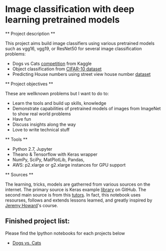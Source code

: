 # Image classification with deep learning pretrained models

** Project description **

This project aims build image classifiers using various pretrained models such as vgg16, vgg19, or ResNet50 for several image classification problems:

* Dogs vs Cats [competition](https://www.kaggle.com/c/dogs-vs-cats) from Kaggle
* Object classification from [CIFAR-10 dataset](https://www.cs.toronto.edu/~kriz/cifar.html)
* Predicting House numbers using street view house number [dataset](http://ufldl.stanford.edu/housenumbers/) 

** Project objectives **

These are wellknown problems but I want to do to:
* Learn the tools and build up skills, knowledge
* Demonstrate capabilities of pretrained models of images from ImageNet to show real world problems
* Have fun
* Discuss insights along the way
* Love to write technical stuff

** Tools ** 

* Python 2.7, Jupyter
* Theano & Tensorflow with Keras wrapper
* NumPy, SciPy, MatPlotLib, Pandas,
* AWS: p2.xlarge or g2.xlarge instances for GPU support

** Sources ** 

The learning, tricks, models are gatherred from various sources on the internet. The primary source is Keras example [library](https://github.com/fchollet/keras/tree/master/examples) on GitHub. The second main source
is from this [tutors](http://course.fast.ai/). In fact, this notebook uses resourses, follows and extends lessons learned, and greatly inspired by [Jeremy Howard](https://www.linkedin.com/in/howardjeremy)'s course.


## Finished project list:
Please find the Ipython notebooks for each projects below
- [Dogs vs. Cats](https://github.com/tnaduc/DeepCNNs/blob/master/DogCat_classification_with_vgg16.ipynb)
